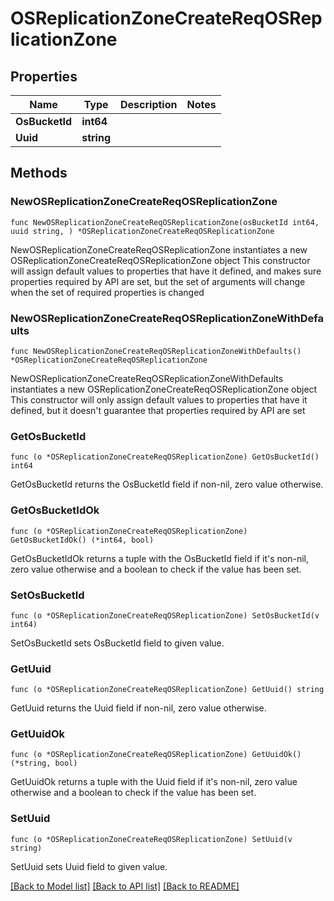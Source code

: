 # OSReplicationZoneCreateReqOSReplicationZone

## Properties

Name | Type | Description | Notes
------------ | ------------- | ------------- | -------------
**OsBucketId** | **int64** |  | 
**Uuid** | **string** |  | 

## Methods

### NewOSReplicationZoneCreateReqOSReplicationZone

`func NewOSReplicationZoneCreateReqOSReplicationZone(osBucketId int64, uuid string, ) *OSReplicationZoneCreateReqOSReplicationZone`

NewOSReplicationZoneCreateReqOSReplicationZone instantiates a new OSReplicationZoneCreateReqOSReplicationZone object
This constructor will assign default values to properties that have it defined,
and makes sure properties required by API are set, but the set of arguments
will change when the set of required properties is changed

### NewOSReplicationZoneCreateReqOSReplicationZoneWithDefaults

`func NewOSReplicationZoneCreateReqOSReplicationZoneWithDefaults() *OSReplicationZoneCreateReqOSReplicationZone`

NewOSReplicationZoneCreateReqOSReplicationZoneWithDefaults instantiates a new OSReplicationZoneCreateReqOSReplicationZone object
This constructor will only assign default values to properties that have it defined,
but it doesn't guarantee that properties required by API are set

### GetOsBucketId

`func (o *OSReplicationZoneCreateReqOSReplicationZone) GetOsBucketId() int64`

GetOsBucketId returns the OsBucketId field if non-nil, zero value otherwise.

### GetOsBucketIdOk

`func (o *OSReplicationZoneCreateReqOSReplicationZone) GetOsBucketIdOk() (*int64, bool)`

GetOsBucketIdOk returns a tuple with the OsBucketId field if it's non-nil, zero value otherwise
and a boolean to check if the value has been set.

### SetOsBucketId

`func (o *OSReplicationZoneCreateReqOSReplicationZone) SetOsBucketId(v int64)`

SetOsBucketId sets OsBucketId field to given value.


### GetUuid

`func (o *OSReplicationZoneCreateReqOSReplicationZone) GetUuid() string`

GetUuid returns the Uuid field if non-nil, zero value otherwise.

### GetUuidOk

`func (o *OSReplicationZoneCreateReqOSReplicationZone) GetUuidOk() (*string, bool)`

GetUuidOk returns a tuple with the Uuid field if it's non-nil, zero value otherwise
and a boolean to check if the value has been set.

### SetUuid

`func (o *OSReplicationZoneCreateReqOSReplicationZone) SetUuid(v string)`

SetUuid sets Uuid field to given value.



[[Back to Model list]](../README.md#documentation-for-models) [[Back to API list]](../README.md#documentation-for-api-endpoints) [[Back to README]](../README.md)


